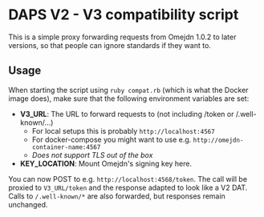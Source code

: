# DAPS V2 - V3 compatibility script

This is a simple proxy forwarding requests from Omejdn 1.0.2 to later versions,
so that people can ignore standards if they want to.

## Usage

When starting the script using `ruby compat.rb`
(which is what the Docker image does),
make sure that the following environment variables are set:

- **V3_URL**: The URL to forward requests to (not including /token or /.well-known/...)
  - For local setups this is probably `http://localhost:4567`
  - For docker-compose you might want to use e.g. `http://omejdn-container-name:4567`
  - *Does not support TLS out of the box*
- **KEY_LOCATION**: Mount Omejdn's signing key here.

You can now POST to e.g. `http://localhost:4568/token`. The call will be proxied to `V3_URL/token` and the response adapted to look like a V2 DAT.
Calls to `/.well-known/*` are also forwarded, but responses remain unchanged.
